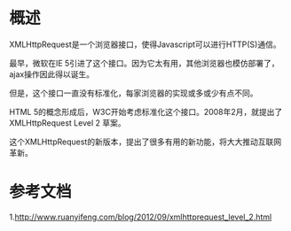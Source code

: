 # 概述

XMLHttpRequest是一个浏览器接口，使得Javascript可以进行HTTP(S)通信。

最早，微软在IE 5引进了这个接口。因为它太有用，其他浏览器也模仿部署了，ajax操作因此得以诞生。

但是，这个接口一直没有标准化，每家浏览器的实现或多或少有点不同。

HTML 5的概念形成后，W3C开始考虑标准化这个接口。2008年2月，就提出了XMLHttpRequest Level 2 草案。

这个XMLHttpRequest的新版本，提出了很多有用的新功能，将大大推动互联网革新。

# 参考文档

1.http://www.ruanyifeng.com/blog/2012/09/xmlhttprequest_level_2.html
